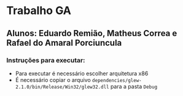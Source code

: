 # Trabalho GA

## Alunos: Eduardo Remião, Matheus Correa e Rafael do Amaral Porciuncula

### Instruções para executar:

- Para executar é necessário escolher arquitetura x86
- É necessário copiar o arquivo `dependencies/glew-2.1.0/bin/Release/Win32/glew32.dll` para a pasta `Debug`
